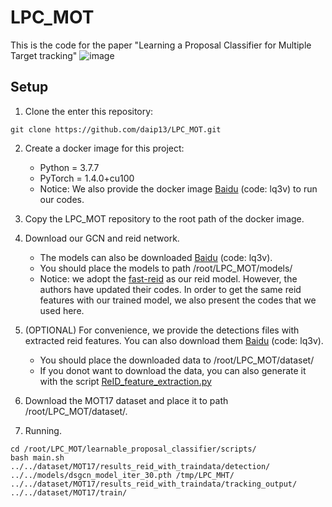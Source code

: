 # LPC_MOT
This is the code for the paper "Learning a Proposal Classifier for Multiple Target tracking"
![image](https://github.com/daip13/LPC_MOT/blob/master/images/framework.png)

## Setup
1. Clone the enter this repository:
```
git clone https://github.com/daip13/LPC_MOT.git
```

2. Create a docker image for this project: 
    - Python = 3.7.7
    - PyTorch = 1.4.0+cu100
    - Notice: We also provide the docker image [Baidu](https://pan.baidu.com/s/1IF7JqycSzP6iqbR9fkduJA) (code: lq3v) to run our codes.

3. Copy the LPC_MOT repository to the root path of the docker image.

4. Download our GCN and reid network.
    - The models can also be downloaded [Baidu](https://pan.baidu.com/s/1IF7JqycSzP6iqbR9fkduJA) (code: lq3v).
    - You should place the models to path /root/LPC_MOT/models/
    - Notice: we adopt the [fast-reid](https://github.com/JDAI-CV/fast-reid.git) as our reid model. However, the authors have updated their codes. In order to get the same reid features with our trained model, we also present the codes that we used here.

5. (OPTIONAL) For convenience, we provide the detections files with extracted reid features. You can also download them [Baidu](https://pan.baidu.com/s/1IF7JqycSzP6iqbR9fkduJA) (code: lq3v).
    - You should place the downloaded data to /root/LPC_MOT/dataset/
    - If you donot want to download the data, you can also generate it with the script [ReID_feature_extraction.py](https://github.com/daip13/LPC_MOT/blob/master/learnable_proposal_classifier/scripts/ReID_feature_extraction.py)

6. Download the MOT17 dataset and place it to path /root/LPC_MOT/dataset/.

7. Running.
```
cd /root/LPC_MOT/learnable_proposal_classifier/scripts/
bash main.sh ../../dataset/MOT17/results_reid_with_traindata/detection/ ../../models/dsgcn_model_iter_30.pth /tmp/LPC_MHT/ ../../dataset/MOT17/results_reid_with_traindata/tracking_output/ ../../dataset/MOT17/train/
```
